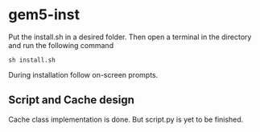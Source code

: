 # gem5-inst
Put the install.sh in a desired folder. Then open a terminal in the directory and run the following command
```
sh install.sh
```
During installation follow on-screen prompts.

## Script and Cache design
Cache class implementation is done. But script.py is yet to be finished.
